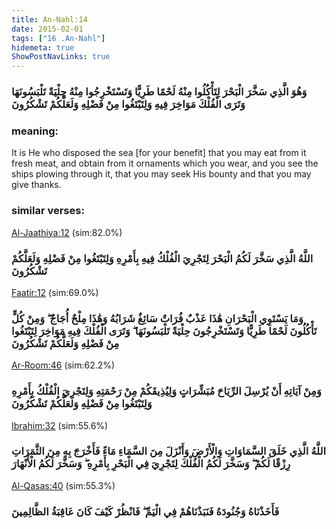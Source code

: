 ```yaml
---
title: An-Nahl:14
date: 2015-02-01
tags: ["16 .An-Nahl"]
hidemeta: true 
ShowPostNavLinks: true 
---
```

### وَهُوَ الَّذِي سَخَّرَ الْبَحْرَ لِتَأْكُلُوا مِنْهُ لَحْمًا طَرِيًّا وَتَسْتَخْرِجُوا مِنْهُ حِلْيَةً تَلْبَسُونَهَا وَتَرَى الْفُلْكَ مَوَاخِرَ فِيهِ وَلِتَبْتَغُوا مِنْ فَضْلِهِ وَلَعَلَّكُمْ تَشْكُرُونَ
### meaning: 
It is He who disposed the sea [for your benefit] that you may eat from it fresh meat, and obtain from it ornaments which you wear, and you see the ships plowing through it, that you may seek His bounty and that you may give thanks.
### similar verses: 

[Al-Jaathiya:12](/45/12) (sim:82.0%)

### اللَّهُ الَّذِي سَخَّرَ لَكُمُ الْبَحْرَ لِتَجْرِيَ الْفُلْكُ فِيهِ بِأَمْرِهِ وَلِتَبْتَغُوا مِنْ فَضْلِهِ وَلَعَلَّكُمْ تَشْكُرُونَ

[Faatir:12](/35/12) (sim:69.0%)

### وَمَا يَسْتَوِي الْبَحْرَانِ هَٰذَا عَذْبٌ فُرَاتٌ سَائِغٌ شَرَابُهُ وَهَٰذَا مِلْحٌ أُجَاجٌ ۖ وَمِنْ كُلٍّ تَأْكُلُونَ لَحْمًا طَرِيًّا وَتَسْتَخْرِجُونَ حِلْيَةً تَلْبَسُونَهَا ۖ وَتَرَى الْفُلْكَ فِيهِ مَوَاخِرَ لِتَبْتَغُوا مِنْ فَضْلِهِ وَلَعَلَّكُمْ تَشْكُرُونَ

[Ar-Room:46](/30/46) (sim:62.2%)

### وَمِنْ آيَاتِهِ أَنْ يُرْسِلَ الرِّيَاحَ مُبَشِّرَاتٍ وَلِيُذِيقَكُمْ مِنْ رَحْمَتِهِ وَلِتَجْرِيَ الْفُلْكُ بِأَمْرِهِ وَلِتَبْتَغُوا مِنْ فَضْلِهِ وَلَعَلَّكُمْ تَشْكُرُونَ

[Ibrahim:32](/14/32) (sim:55.6%)

### اللَّهُ الَّذِي خَلَقَ السَّمَاوَاتِ وَالْأَرْضَ وَأَنْزَلَ مِنَ السَّمَاءِ مَاءً فَأَخْرَجَ بِهِ مِنَ الثَّمَرَاتِ رِزْقًا لَكُمْ ۖ وَسَخَّرَ لَكُمُ الْفُلْكَ لِتَجْرِيَ فِي الْبَحْرِ بِأَمْرِهِ ۖ وَسَخَّرَ لَكُمُ الْأَنْهَارَ

[Al-Qasas:40](/28/40) (sim:55.3%)

### فَأَخَذْنَاهُ وَجُنُودَهُ فَنَبَذْنَاهُمْ فِي الْيَمِّ ۖ فَانْظُرْ كَيْفَ كَانَ عَاقِبَةُ الظَّالِمِينَ
